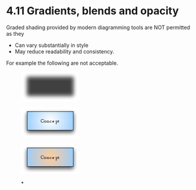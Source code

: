# 4.11 Gradients, blends and opacity

Graded shading provided by modern diagramming tools are NOT permitted as they

  * Can vary substantially in style
  * May reduce readability and consistency.

For example the following are not acceptable. 

<figure><img src="../images/29950830.png" alt="" title=""></figure>

<figure><img src="../images/29950831.png" alt="" title=""></figure>

<figure><img src="../images/29950832.png" alt="" title=""><figcaption><p><em> </em> *</p></figcaption></figure>

